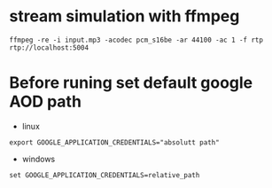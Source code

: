 # stream simulation with ffmpeg

```
ffmpeg -re -i input.mp3 -acodec pcm_s16be -ar 44100 -ac 1 -f rtp rtp://localhost:5004
```

# Before runing set default google AOD path
- linux
```
export GOOGLE_APPLICATION_CREDENTIALS="absolutt path"
```
- windows
```
set GOOGLE_APPLICATION_CREDENTIALS=relative_path
```